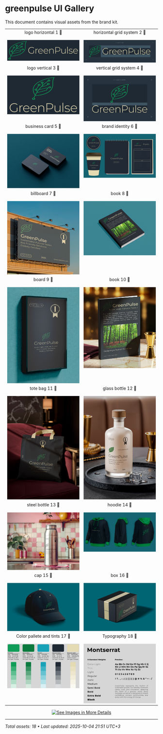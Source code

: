 # greenpulse UI Gallery

This document contains visual assets from the brand kit.

<table>
  <tr>
    <td width="50%" valign="top" align="center">
      logo horizontal 1 🔽<br><br>
      <img src="image-files/logo/logo-horizontal-1.webp" alt="logo horizontal 1 🔽" width="100%">
    </td>
    <td width="50%" valign="top" align="center">
      horizontal grid system 2 🔽<br><br>
      <img src="image-files/logo/horizontal-grid-system-2.webp" alt="horizontal grid system 2 🔽" width="100%">
    </td>
  </tr>
  <tr>
    <td width="50%" valign="top" align="center">
      logo vertical 3 🔽<br><br>
      <img src="image-files/logo/logo-vertical-3.webp" alt="logo vertical 3 🔽" width="100%">
    </td>
    <td width="50%" valign="top" align="center">
      vertical grid system 4 🔽<br><br>
      <img src="image-files/logo/vertical-grid-system-4.webp" alt="vertical grid system 4 🔽" width="100%">
    </td>
  </tr>
  <tr>
    <td width="50%" valign="top" align="center">
      business card 5 🔽<br><br>
      <img src="image-files/mockups/business-card-5.webp" alt="business card 5 🔽" width="100%">
    </td>
    <td width="50%" valign="top" align="center">
      brand identity 6 🔽<br><br>
      <img src="image-files/mockups/brand-identity-6.webp" alt="brand identity 6 🔽" width="100%">
    </td>
  </tr>
  <tr>
    <td width="50%" valign="top" align="center">
      billboard 7 🔽<br><br>
      <img src="image-files/mockups/billboard-7.webp" alt="billboard 7 🔽" width="100%">
    </td>
    <td width="50%" valign="top" align="center">
      book 8 🔽<br><br>
      <img src="image-files/mockups/book-8.webp" alt="book 8 🔽" width="100%">
    </td>
  </tr>
  <tr>
    <td width="50%" valign="top" align="center">
      board 9 🔽<br><br>
      <img src="image-files/mockups/board-9.webp" alt="board 9 🔽" width="100%">
    </td>
    <td width="50%" valign="top" align="center">
      book 10 🔽<br><br>
      <img src="image-files/mockups/book-10.webp" alt="book 10 🔽" width="100%">
    </td>
  </tr>
  <tr>
    <td width="50%" valign="top" align="center">
      tote bag 11 🔽<br><br>
      <img src="image-files/mockups/tote-bag-11.webp" alt="tote bag 11 🔽" width="100%">
    </td>
    <td width="50%" valign="top" align="center">
      glass bottle 12 🔽<br><br>
      <img src="image-files/mockups/glass-bottle-12.webp" alt="glass bottle 12 🔽" width="100%">
    </td>
  </tr>
  <tr>
    <td width="50%" valign="top" align="center">
      steel bottle 13 🔽<br><br>
      <img src="image-files/mockups/steel-bottle-13.webp" alt="steel bottle 13 🔽" width="100%">
    </td>
    <td width="50%" valign="top" align="center">
      hoodie 14 🔽<br><br>
      <img src="image-files/mockups/hoodie-14.webp" alt="hoodie 14 🔽" width="100%">
    </td>
  </tr>
  <tr>
    <td width="50%" valign="top" align="center">
      cap 15 🔽<br><br>
      <img src="image-files/mockups/cap-15.webp" alt="cap 15 🔽" width="100%">
    </td>
    <td width="50%" valign="top" align="center">
      box 16 🔽<br><br>
      <img src="image-files/mockups/box-16.webp" alt="box 16 🔽" width="100%">
    </td>
  </tr>
  <tr>
    <td width="50%" valign="top" align="center">
      Color pallete and tints 17 🔽<br><br>
      <img src="image-files/color-pallete-and-typography/Color-pallete-and-tints-17.webp" alt="Color pallete and tints 17 🔽" width="100%">
    </td>
    <td width="50%" valign="top" align="center">
      Typography 18 🔽<br><br>
      <img src="image-files/color-pallete-and-typography/Typography-18.webp" alt="Typography 18 🔽" width="100%">
    </td>
  </tr>
</table>

<p align="center">
  <a href="image-files/">
    <img src="https://img.shields.io/badge/See%20Images%20in%20More%20Details-2b90d9" alt="See Images in More Details" width="240" height="50">
  </a>
</p>

---
*Total assets: 18 • Last updated: 2025-10-04 21:51 UTC+3*
